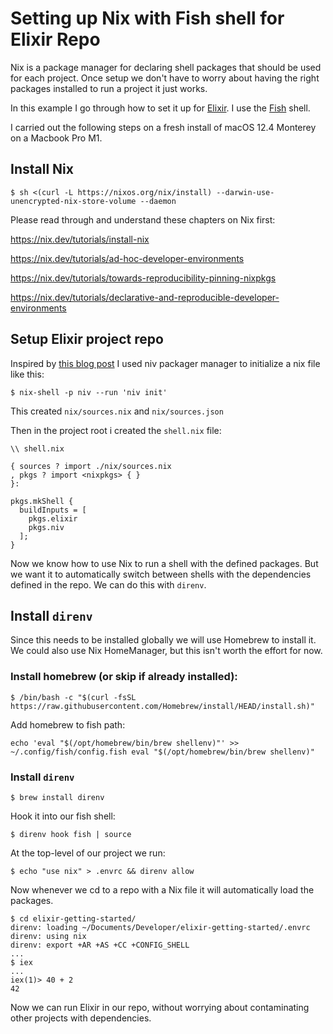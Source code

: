 # Setting up Nix with Fish shell for Elixir Repo

Nix is a package manager for declaring shell packages that should be used for each project. 
Once setup we don't have to worry about having the right packages installed to run a project it just works.

In this example I go through how to set it up for [Elixir](https://elixir-lang.org).
I use the [Fish](https://fishshell.com) shell.

I carried out the following steps on a fresh install of macOS 12.4 Monterey on a Macbook Pro M1.


## Install Nix

`$ sh <(curl -L https://nixos.org/nix/install) --darwin-use-unencrypted-nix-store-volume --daemon`

Please read through and understand these chapters on Nix first:

https://nix.dev/tutorials/install-nix

https://nix.dev/tutorials/ad-hoc-developer-environments

https://nix.dev/tutorials/towards-reproducibility-pinning-nixpkgs

https://nix.dev/tutorials/declarative-and-reproducible-developer-environments


## Setup Elixir project repo

Inspired by [this blog post](https://www.mathiaspolligkeit.com/dev/elixir-dev-environment-with-nix/)
I used niv packager manager to initialize a nix file like this:

`$ nix-shell -p niv --run 'niv init'`

This created `nix/sources.nix` and `nix/sources.json`

Then in the project root i created the `shell.nix` file:

```
\\ shell.nix

{ sources ? import ./nix/sources.nix
, pkgs ? import <nixpkgs> { }
}:

pkgs.mkShell {
  buildInputs = [
    pkgs.elixir
    pkgs.niv
  ];
}
```


Now we know how to use Nix to run a shell with the defined packages. 
But we want it to automatically switch between shells with the dependencies defined in the repo. We can do this with `direnv`. 

## Install `direnv`
Since this needs to be installed globally we will use Homebrew to install it. We could also use Nix HomeManager, but this isn't worth the effort for now.

### Install homebrew (or skip if already installed):

`$ /bin/bash -c "$(curl -fsSL https://raw.githubusercontent.com/Homebrew/install/HEAD/install.sh)"`

Add homebrew to fish path:

`echo 'eval "$(/opt/homebrew/bin/brew shellenv)"' >> ~/.config/fish/config.fish
    eval "$(/opt/homebrew/bin/brew shellenv)"`

### Install `direnv`

`$ brew install direnv`

Hook it into our fish shell:

`$ direnv hook fish | source`

At the top-level of our project we run:

`$ echo "use nix" > .envrc && direnv allow`

Now whenever we cd to a repo with a Nix file it will automatically load the packages.

```
$ cd elixir-getting-started/
direnv: loading ~/Documents/Developer/elixir-getting-started/.envrc
direnv: using nix
direnv: export +AR +AS +CC +CONFIG_SHELL 
...
$ iex
...
iex(1)> 40 + 2
42
```

Now we can run Elixir in our repo, without worrying about contaminating other projects with dependencies.
